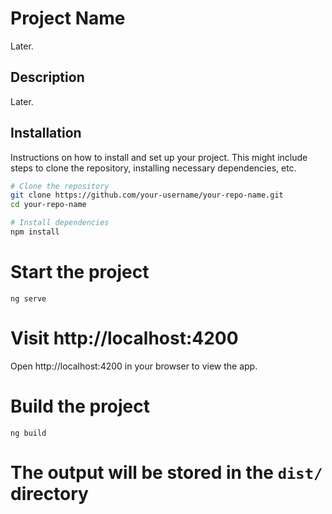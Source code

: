 # Project Name

Later.

## Description

Later.

## Installation

Instructions on how to install and set up your project. This might include steps to clone the repository, installing necessary dependencies, etc.

```bash
# Clone the repository
git clone https://github.com/your-username/your-repo-name.git
cd your-repo-name

# Install dependencies
npm install
```

# Start the project
```ng serve```

# Visit http://localhost:4200
Open http://localhost:4200 in your browser to view the app.

# Build the project
```ng build```
# The output will be stored in the `dist/` directory
